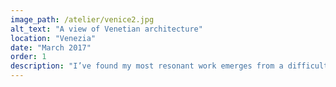 ```yaml
---
image_path: /atelier/venice2.jpg
alt_text: "A view of Venetian architecture"
location: "Venezia"
date: "March 2017"
order: 1
description: "I’ve found my most resonant work emerges from a difficult, necessary solitude. While I enjoy the comfort of company when traveling, it's in being alone that the real dialogue begins—an honest reckoning with my own thoughts. This discomfort exposes the imperfect aspects and confronts the irrational self. Yet those raw emotions are the very fuel for a burning desire to communicate, to express, and to memorize."
---
```

